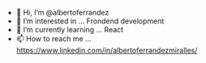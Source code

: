 - 👋 Hi, I’m @albertoferrandez
- 👀 I’m interested in ... Frondend development
- 🌱 I’m currently learning ... React
- 📫 How to reach me ... https://www.linkedin.com/in/albertoferrandezmiralles/

